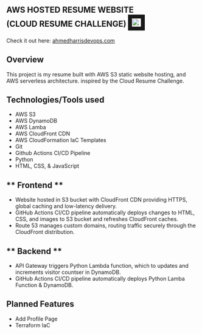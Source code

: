 ## **AWS HOSTED RESUME WEBSITE <br> (CLOUD RESUME CHALLENGE)** <samp><img src="frontend/images/cloud1.ico" width="24" height="22" border="10"/></samp>


Check it out here: [ahmedharrisdevops.com](https://ahmedharrisdevops.com) 


## **Overview**
This project is my resume built with AWS S3 static website hosting, and AWS serverless architecture. inspired by the Cloud Resume Challenge. 



## **Technologies/Tools used**
* AWS S3
* AWS DynamoDB
* AWS Lamba
* AWS CloudFront CDN
* AWS CloudFormation IaC Templates 
* Git
* Github Actions CI/CD Pipeline
* Python
* HTML, CSS, & JavaScript



## ** Frontend **
* Website hosted in S3 bucket with CloudFront CDN providing HTTPS, global caching and low-latency delivery.
* GitHub Actions CI/CD pipeline automatically deploys changes to HTML, CSS, and images to S3 bucket and refreshes CloudFront caches.
* Route 53 manages custom domains, routing traffic securely through the CloudFront distribution.



## ** Backend **
* API Gateway triggers Python Lambda function, which to updates and increments visitor countser in DynamoDB. 
* GitHub Actions CI/CD pipeline automatically deploys Python Lamba Function & DynamoDB.



## **Planned Features**
* Add Profile Page
* Terraform IaC
